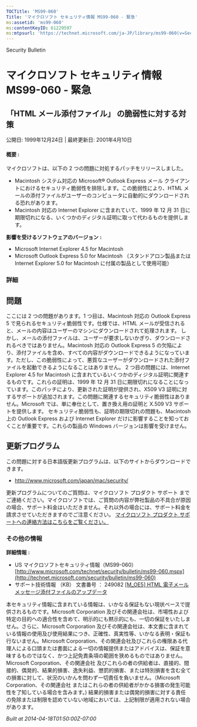 ```yaml
---
TOCTitle: 'MS99-060'
Title: 'マイクロソフト セキュリティ情報 MS99-060 - 緊急'
ms:assetid: 'ms99-060'
ms:contentKeyID: 61229597
ms:mtpsurl: 'https://technet.microsoft.com/ja-JP/library/ms99-060(v=Security.10)'
---
```


Security Bulletin

マイクロソフト セキュリティ情報 MS99-060 - 緊急
===============================================

「HTML メール添付ファイル」 の脆弱性に対する対策
------------------------------------------------

公開日: 1999年12月24日 | 最終更新日: 2001年4月10日

#### 概要 :

マイクロソフトは、以下の 2 つの問題に対処するパッチをリリースしました。

-   Macintosh システム対応の Microsoft® Outlook Express メール クライアントにおけるセキュリティ脆弱性を排除します。この脆弱性により、HTML メールの添付ファイルがユーザーのコンピュータに自動的にダウンロードされる恐れがあります。
-   Macintosh 対応の Internet Explorer に含まれていて、1999 年 12 月 31 日に期限切れになる、いくつかのディジタル証明に取って代わるものを提供します。

**影響を受けるソフトウェアのバージョン** **:**

-   Microsoft Internet Explorer 4.5 for Macintosh
-   Microsoft Outlook Express 5.0 for Macintosh （スタンドアロン製品または Internet Explorer 5.0 for Macintosh に付属の製品として使用可能）

### 詳細

問題
----

<span></span>
ここには 2 つの問題があります。1 つ目は、Macintosh 対応の Outlook Express 5 で見られるセキュリティ脆弱性です。仕様では、HTML メールが受信されると、メールの内容はユーザーのマシンにダウンロードされて処理されます。
しかし、メールの添付ファイルは、ユーザーが要求しないかぎり、ダウンロードされるべきではありません。Macintosh 対応の Outlook Express 5 の欠陥により、添付ファイルを含め、すべての内容がダウンロードできるようになっています。ただし、この脆弱性によって、悪質なユーザーがダウンロードされた添付ファイルを起動できるようになることはありません。
2 つ目の問題には、Internet Explorer 4.5 for Macintosh に含まれているいくつかのディジタル証明に関連するものです。これらの証明は、1999 年 12 月 31 日に期限切れになることになっています。このパッチにより、更新された証明が提供され、X509 V3 証明に対するサポートが追加されます。この問題に関連するセキュリティ脆弱性はありません。Microsoft では、単に奉仕として、置き換え用の証明と X.509 V3 サポートを提供します。
セキュリティ脆弱性も、証明の期限切れの問題も、Macintosh 上の Outlook Express および Internet Explorer だけに影響することを知っておくことが重要です。これらの製品の Windows バージョンは影響を受けません。

更新プログラム
--------------

<span></span>
この問題に対する日本語版更新プログラムは、以下のサイトからダウンロードできます。

-   <http://www.microsoft.com/japan/mac/security/>

更新プログラムについてのご質問は、マイクロソフト プロダクト サポート までご連絡ください。マイクロソフトでは、ご質問の内容が弊社製品の不具合が原因の場合、サポート料金はいただきません。それ以外の場合には、サポート料金を請求させていただきますのでご注意ください。
[マイクロソフト プロダクト サポートへの連絡方法はこちらをご覧ください。](http://www.microsoft.com/japan/security/support/patchqa.mspx)

### その他の情報

**詳細情報** **:**

-   US マイクロソフトセキュリティ情報（MS99-060）
    [http://www.microsoft.com/technet/security/bulletin/ms99-060.mspx](http://technet.microsoft.com/security/bulletin/ms99-060)
-   サポート技術情報 （KB） 文書番号 ： 249082
    [\[M\_OE5\] HTML 電子メール メッセージ添付ファイルのアップデータ](http://support.microsoft.com/kb/249082)

本セキュリティ情報に含まれている情報は、いかなる保証もない現状ベースで提供されるものです。Microsoft Corporation 及びその関連会社は、市場性および特定の目的への適合性を含めて、明示的にも黙示的にも、一切の保証をいたしません。さらに、Microsoft Corporation 及びその関連会社は、本文書に含まれている情報の使用及び使用結果につき、正確性、真実性等、いかなる表明・保証も行ないません。Microsoft Corporation、その関連会社及びこれらの権限ある代理人による口頭または書面による一切の情報提供またはアドバイスは、保証を意味するものではなく、かつ上記免責条項の範囲を狭めるものではありません。Microsoft Corporation、その関連会社 及びこれらの者の供給者は、直接的、間接的、偶発的、結果的損害、逸失利益、懲罰的損害、または特別損害を含む全ての損害に対して、状況のいかんを問わず一切責任を負いません。（Microsoft Corporation、その関連会社 またはこれらの者の供給者がかかる損害の発生可能性を了知している場合を含みます。) 結果的損害または偶発的損害に対する責任の免除または制限を認めていない地域においては、上記制限が適用されない場合があります。  

*Built at 2014-04-18T01:50:00Z-07:00*
